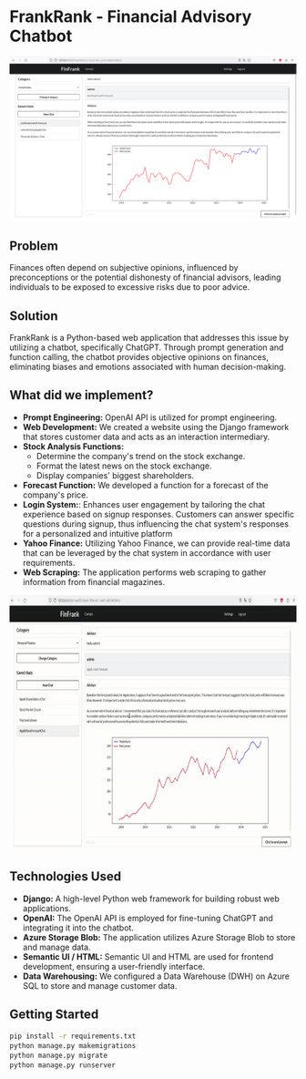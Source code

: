 # FrankRank - Financial Advisory Chatbot
<p align="center">
<img src="images/website.png">
</p>

## Problem

Finances often depend on subjective opinions, influenced by preconceptions or the potential dishonesty of financial advisors, leading individuals to be exposed to excessive risks due to poor advice.

## Solution

FrankRank is a Python-based web application that addresses this issue by utilizing a chatbot, specifically ChatGPT. Through prompt generation and function calling, the chatbot provides objective opinions on finances, eliminating biases and emotions associated with human decision-making.

## What did we implement?

- **Prompt Engineering:** OpenAI API is utilized for prompt engineering.
- **Web Development:** We created a website using the Django framework that stores customer data and acts as an interaction intermediary.
- **Stock Analysis Functions:**
    - Determine the company's trend on the stock exchange.
    - Format the latest news on the stock exchange.
    - Display companies' biggest shareholders.
- **Forecast Function:** We developed a function for a forecast of the company's price.
- **Login System:**: Enhances user engagement by tailoring the chat experience based on signup responses. Customers can answer specific questions during signup, thus influencing the chat system's responses for a personalized and intuitive platform
- **Yahoo Finance:** Utilizing Yahoo Finance, we can provide real-time data that can be leveraged by the chat system in accordance with user requirements.
- **Web Scraping:** The application performs web scraping to gather information from financial magazines.

<p align="center">
<img src="images/webgif.gif" alt="Video GIF" width="800" height="450">
</p>

## Technologies Used

- **Django:** A high-level Python web framework for building robust web applications.
- **OpenAI:** The OpenAI API is employed for fine-tuning ChatGPT and integrating it into the chatbot.
- **Azure Storage Blob:** The application utilizes Azure Storage Blob to store and manage data.
- **Semantic UI / HTML:** Semantic UI and HTML are used for frontend development, ensuring a user-friendly interface.
- **Data Warehousing:** We configured a Data Warehouse (DWH) on Azure SQL to store and manage customer data.

## Getting Started
```sh
pip install -r requirements.txt
python manage.py makemigrations
python manage.py migrate
python manage.py runserver
```
